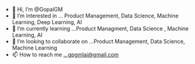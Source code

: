 - 👋 Hi, I’m @GopalGM
- 👀 I’m interested in ...  Product Management, Data Science, Machine Learning, Deep Learning, AI
- 🌱 I’m currently learning ...Product Managment, Data Science , Machine Learning, AI
- 💞️ I’m looking to collaborate on ...Product Management, Data Science, Machine Learning
- 📫 How to reach me ...gpgmlai@gmail.com

<!---
GopalGM/GopalGM is a ✨ special ✨ repository because its `README.md` (this file) appears on your GitHub profile.
You can click the Preview link to take a look at your changes.
--->
